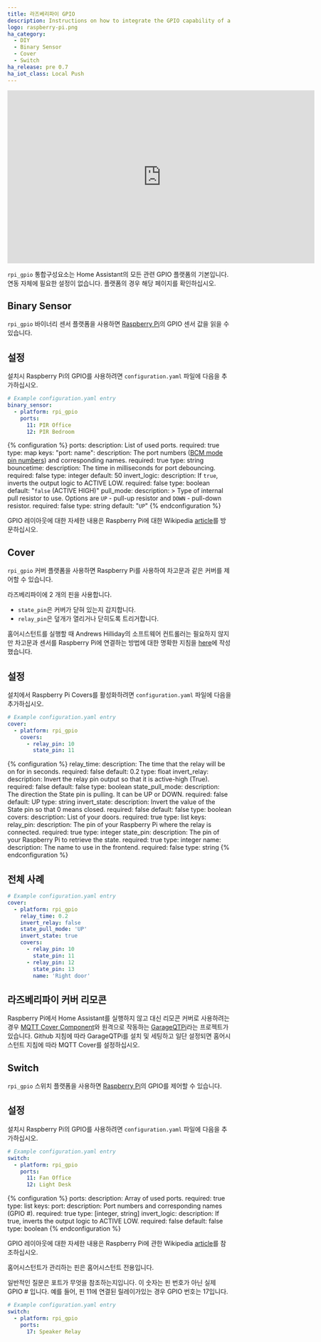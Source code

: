 ```yaml
---
title: 라즈베리파이 GPIO
description: Instructions on how to integrate the GPIO capability of a Raspberry Pi into Home Assistant.
logo: raspberry-pi.png
ha_category:
  - DIY
  - Binary Sensor
  - Cover
  - Switch
ha_release: pre 0.7
ha_iot_class: Local Push
---
```


<div class='videoWrapper'>
<iframe width="690" height="388" src="https://www.youtube.com/embed/wikJla6AilQ" frameborder="0" allow="accelerometer; autoplay; encrypted-media; gyroscope; picture-in-picture" allowfullscreen></iframe>
</div>

`rpi_gpio` 통합구성요소는 Home Assistant의 모든 관련 GPIO 플랫폼의 기본입니다. 연동 자체에 필요한 설정이 없습니다. 플랫폼의 경우 해당 페이지를 확인하십시오.

## Binary Sensor

`rpi_gpio` 바이너리 센서 플랫폼을 사용하면 [Raspberry Pi](https://www.raspberrypi.org/)의 GPIO 센서 값을 읽을 수 있습니다.

## 설정

설치시 Raspberry Pi의 GPIO를 사용하려면 `configuration.yaml` 파일에 다음을 추가하십시오.

```yaml
# Example configuration.yaml entry
binary_sensor:
  - platform: rpi_gpio
    ports:
      11: PIR Office
      12: PIR Bedroom
```

{% configuration %}
ports:
  description: List of used ports.
  required: true
  type: map
  keys:
    "port: name":
      description: The port numbers ([BCM mode pin numbers](https://pinout.xyz/resources/raspberry-pi-pinout.png)) and corresponding names.
      required: true
      type: string
bouncetime:
  description: The time in milliseconds for port debouncing.
  required: false
  type: integer
  default: 50
invert_logic:
  description: If `true`, inverts the output logic to ACTIVE LOW.
  required: false
  type: boolean
  default: "`false` (ACTIVE HIGH)"
pull_mode:
  description: >
    Type of internal pull resistor to use.
    Options are `UP` - pull-up resistor and `DOWN` - pull-down resistor.
  required: false
  type: string
  default: "`UP`"
{% endconfiguration %}

GPIO 레이아웃에 대한 자세한 내용은 Raspberry Pi에 대한 Wikipedia [article](https://en.wikipedia.org/wiki/Raspberry_Pi#GPIO_connector)를 방문하십시오.

## Cover

`rpi_gpio` 커버 플랫폼을 사용하면 Raspberry Pi를 사용하여 차고문과 같은 커버를 제어할 수 있습니다.

라즈베리파이에 2 개의 핀을 사용합니다.

- `state_pin`은 커버가 닫혀 있는지 감지합니다. 
- `relay_pin`은 덮개가 열리거나 닫히도록 트리거합니다.

홈어시스턴트를 실행할 때 Andrews Hilliday의 소프트웨어 컨트롤러는 필요하지 않지만 차고문과 센서를 Raspberry Pi에 연결하는 방법에 대한 명확한 지침을 [here](https://github.com/andrewshilliday/garage-door-controller#hardware-setup)에 작성했습니다. 

## 설정

설치에서 Raspberry Pi Covers를 활성화하려면 `configuration.yaml` 파일에 다음을 추가하십시오.

```yaml
# Example configuration.yaml entry
cover:
  - platform: rpi_gpio
    covers:
      - relay_pin: 10
        state_pin: 11
```

{% configuration %}
relay_time:
  description: The time that the relay will be on for in seconds.
  required: false
  default: 0.2
  type: float
invert_relay:
  description: Invert the relay pin output so that it is active-high (True).
  required: false
  default: false
  type: boolean
state_pull_mode:
  description: The direction the State pin is pulling. It can be UP or DOWN.
  required: false
  default: UP
  type: string
invert_state:
  description: Invert the value of the State pin so that 0 means closed.
  required: false
  default: false
  type: boolean
covers:
  description: List of your doors.
  required: true
  type: list
  keys:
    relay_pin:
      description: The pin of your Raspberry Pi where the relay is connected.
      required: true
      type: integer
    state_pin:
      description: The pin of your Raspberry Pi to retrieve the state.
      required: true
      type: integer
    name:
      description: The name to use in the frontend.
      required: false
      type: string
{% endconfiguration %}

## 전체 사례

```yaml
# Example configuration.yaml entry
cover:
  - platform: rpi_gpio
    relay_time: 0.2
    invert_relay: false
    state_pull_mode: 'UP'
    invert_state: true
    covers:
      - relay_pin: 10
        state_pin: 11
      - relay_pin: 12
        state_pin: 13
        name: 'Right door'
```

## 라즈베리파이 커버 리모콘

Raspberry Pi에서 Home Assistant를 실행하지 않고 대신 리모콘 커버로 사용하려는 경우 [MQTT Cover Component](/integrations/cover.mqtt/)와 원격으로 작동하는 [GarageQTPi](https://github.com/Jerrkawz/GarageQTPi)라는 프로젝트가 있습니다. Github 지침에 따라 GarageQTPi를 설치 및 세팅하고 일단 설정되면 홈어시스턴트 지침에 따라 MQTT Cover를 설정하십시오.

## Switch

`rpi_gpio` 스위치 플랫폼을 사용하면 [Raspberry Pi](https://www.raspberrypi.org/)의 GPIO를 제어할 수 있습니다.

## 설정

설치시 Raspberry Pi의 GPIO를 사용하려면 `configuration.yaml` 파일에 다음을 추가하십시오.

```yaml
# Example configuration.yaml entry
switch:
  - platform: rpi_gpio
    ports:
      11: Fan Office
      12: Light Desk
```

{% configuration %}
ports:
  description: Array of used ports.
  required: true
  type: list
  keys:
    port:
      description:  Port numbers and corresponding names (GPIO #).
      required: true
      type: [integer, string]
invert_logic:
  description: If true, inverts the output logic to ACTIVE LOW.
  required: false
  default: false
  type: boolean
{% endconfiguration %}

GPIO 레이아웃에 대한 자세한 내용은 Raspberry Pi에 관한 Wikipedia [article](https://en.wikipedia.org/wiki/Raspberry_Pi#General_purpose_input-output_(GPIO)_connector)를 참조하십시오.

<div class='note warning'>
홈어시스턴트가 관리하는 핀은 홈어시스턴트 전용입니다.
</div>

일반적인 질문은 포트가 무엇을 참조하는지입니다. 이 숫자는 핀 번호가 아닌 실제 GPIO # 입니다. 
예를 들어, 핀 11에 연결된 릴레이가있는 경우 GPIO 번호는 17입니다.

```yaml
# Example configuration.yaml entry
switch:
  - platform: rpi_gpio
    ports:
      17: Speaker Relay
```
